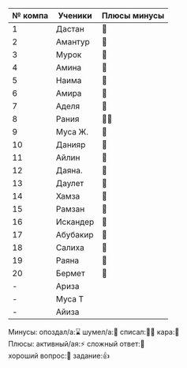 | № компа | Ученики  | Плюсы минусы |
| ------- | -------- | ------------ |
| 1       | Дастан   | 🏅           |
| 2       | Амантур  | 🏅           |
| 3       | Мурок    | 🏅           |
| 4       | Амина    | 🏅           |
| 5       | Наима    | 🏅           |
| 6       | Амира    | 🏅           |
| 7       | Аделя    | 🏅           |
| 8       | Рания    | 🏅🏅         |
| 9       | Муса Ж.  | 🏅           |
| 10      | Данияр   | 🏅           |
| 11      | Айлин    | 🏅           |
| 12      | Даяна.   | 🏅           |
| 13      | Даулет   | 🏅           |
| 14      | Хамза    | 🏅           |
| 15      | Рамзан   | 🏅           |
| 16      | Искандер | 🏅           |
| 17      | Абубакир | 🏅           |
| 18      | Салиха   | 🏅           |
| 19      | Раяна    | 🏅           |
| 20      | Бермет   | 🏅           |
| -       | Ариза    |              |
| -       | Муса Т   |              |
| -       | Айиза    |              |

Минусы:
опоздал/а:⌛ шумел/а:📢 
списал:😶‍🌫️ кара:👺  
Плюсы:
активный/ая:⚡ сложный ответ:🏅  
хороший вопрос:🤌  задание:👍
